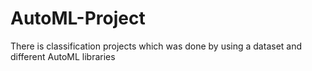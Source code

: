 # AutoML-Project
There is classification projects which was done by using a dataset and different AutoML libraries
